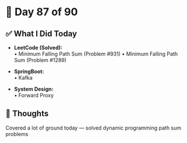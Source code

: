 # 📅 Day 87 of 90

## ✅ What I Did Today
- **LeetCode (Solved):**  
  • Minimum Falling Path Sum (Problem #931)
  • Minimum Falling Path Sum (Problem #1289)

- **SpringBoot:**  
  • Kafka 

- **System Design:**  
  • Forward Proxy

## 💭 Thoughts
Covered a lot of ground today — solved dynamic programming path sum problems

